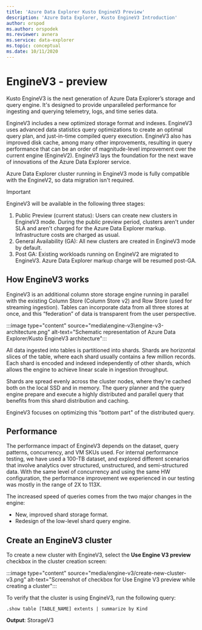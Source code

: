 ```yaml
---
title: 'Azure Data Explorer Kusto EngineV3 Preview'
description: 'Azure Data Explorer, Kusto EngineV3 Introduction'
author: orspod
ms.author: orspodek
ms.reviewer: avnera
ms.service: data-explorer
ms.topic: conceptual
ms.date: 10/11/2020
---
```

# EngineV3 - preview

Kusto EngineV3 is the next generation of Azure Data Explorer’s storage and query engine. It's designed to provide unparalleled performance for ingesting and querying telemetry, logs, and time series data.

EngineV3 includes a new optimized storage format and indexes. EngineV3 uses advanced data statistics query optimizations to create an optimal query plan, and just-in-time compiled query execution. EngineV3 also has improved disk cache, among many other improvements, resulting in query performance that can be an order of magnitude-level improvement over the current engine (EngineV2). EngineV3 lays the foundation for the next wave of innovations of the Azure Data Explorer service.

Azure Data Explorer cluster running in EngineV3 mode is fully compatible with the EngineV2, so data migration isn't required.

> [!IMPORTANT]
> EngineV3 will be available in the following three stages:
>
> 1. Public Preview (current status): Users can create new clusters in EngineV3 mode. During the public preview period, clusters aren't under SLA and aren't charged for the Azure Data Explorer markup. Infrastructure costs are charged as usual.
> 1. General Availability (GA): All new clusters are created in EngineV3 mode by default.
> 1. Post GA: Existing workloads running on EngineV2 are migrated to EngineV3. Azure Data Explorer markup charge will be resumed post-GA.

## How EngineV3 works

EngineV3 is an additional column store storage engine running in parallel with the existing Column Store (Column Store v2) and Row Store (used for streaming ingestion). Tables can incorporate data from all three stores at once, and this “federation” of data is transparent from the user perspective.

:::image type="content" source="media\engine-v3\engine-v3-architecture.png" alt-text="Schematic representation of Azure Data Explorer/Kusto EngineV3 architecture":::

All data ingested into tables is partitioned into shards. Shards are horizontal slices of the table, where each shard usually contains a few million records. Each shard is encoded and indexed independently of other shards, which allows the engine to achieve linear scale in ingestion throughput.

Shards are spread evenly across the cluster nodes, where they're cached both on the local SSD and in memory. The query planner and the query engine prepare and execute a highly distributed and parallel query that benefits from this shard distribution and caching.

EngineV3 focuses on optimizing this "bottom part" of the distributed query.

## Performance

The performance impact of EngineV3 depends on the dataset, query patterns, concurrency, and VM SKUs used. For internal performance testing, we have used a 100-TB dataset, and explored different scenarios that involve analytics over structured, unstructured, and semi-structured data.
With the same level of concurrency and using the same HW configuration, the performance improvement we experienced in our testing was mostly in the range of 2X to 113X.

The increased speed of queries comes from the two major changes in the engine:

* New, improved shard storage format.
* Redesign of the low-level shard query engine.

## Create an EngineV3 cluster

To create a new cluster with EngineV3, select the **Use Engine V3 preview** checkbox in the cluster creation screen:

:::image type="content" source="media/engine-v3/create-new-cluster-v3.png" alt-text="Screenshot of checkbox for Use Engine V3 preview while creating a cluster":::

To verify that the cluster is using EngineV3, run the following query:

```kusto
.show table [TABLE_NAME] extents | summarize by Kind
```

**Output**: StorageV3
